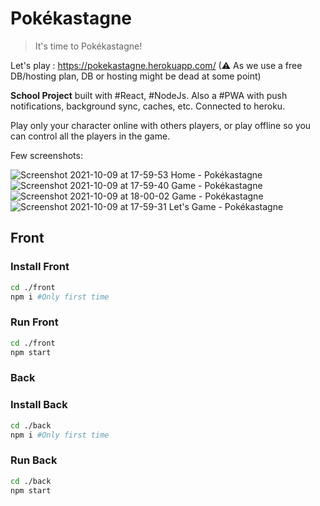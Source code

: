 # Pokékastagne

> It's time to Pokékastagne!

Let's play : <https://pokekastagne.herokuapp.com/> (⚠ As we use a free DB/hosting plan, DB or hosting might be dead at some point)

**School Project** built with #React, #NodeJs. Also a #PWA with push notifications, background sync, caches, etc. Connected to heroku.

Play only your character online with others players, or play offline so you can control all the players in the game.

Few screenshots:

![Screenshot 2021-10-09 at 17-59-53 Home - Pokékastagne](https://user-images.githubusercontent.com/24525092/136688465-88e0bbaa-8cea-4cd0-9eed-47fbee3b80ba.png)
![Screenshot 2021-10-09 at 17-59-40 Game - Pokékastagne](https://user-images.githubusercontent.com/24525092/136688469-7a486569-1661-4564-963e-92333302c0a6.png)
![Screenshot 2021-10-09 at 18-00-02 Game - Pokékastagne](https://user-images.githubusercontent.com/24525092/136688463-9cee93f0-d240-4264-bd40-ced9824abb67.png)
![Screenshot 2021-10-09 at 17-59-31 Let's Game - Pokékastagne](https://user-images.githubusercontent.com/24525092/136688466-bc7bfc94-5e75-4e03-a8c3-6780b0aaddc0.png)

## Front

### Install Front

```sh
cd ./front
npm i #Only first time
```

### Run Front

```sh
cd ./front
npm start
```

### Back

### Install Back

```sh
cd ./back
npm i #Only first time
```

### Run Back

```sh
cd ./back
npm start
```
